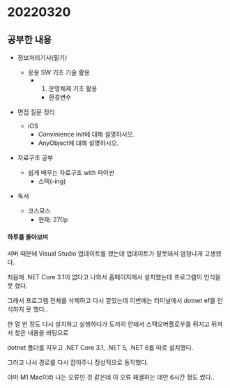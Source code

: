# 20220320

## 공부한 내용
+ 정보처리기사(필기)
    * 응용 SW 기초 기술 활용
      + 1. 운영체제 기초 활용
        - 환경변수

+ 면접 질문 정리
  - iOS
    * Convinience init에 대해 설명하시오.
    * AnyObject에 대해 설명하시오.

+ 자료구조 공부
  - 쉽게 배우는 자료구조 with 파이썬
    * 스택(-ing)

+ 독서
  - 코스모스
    * 현재: 270p

#### 하루를 돌아보며
서버 때문에 Visual Studio 업데이트를 했는데 업데이트가 잘못돼서 엄청나게 고생했다.

처음에 .NET Core 3.1이 없다고 나와서 홈페이지에서 설치했는데 프로그램이 인식을 못 했다.

그래서 프로그램 전체를 삭제하고 다시 깔았는데 이번에는 터미널에서 dotnet ef를 인식하지 못 했다..

한 열 번 정도 다시 설치하고 실행하다가 도저히 안돼서 스택오버플로우를 뒤지고 뒤져서 찾은 내용을 바탕으로

dotnet 폴더를 지우고 .NET Core 3.1, .NET 5, .NET 6를 따로 설치했다.

그러고 나서 경로를 다시 잡아주니 정상적으로 동작했다.

아마 M1 Mac이라 나는 오류인 것 같은데 이 오류 해결하는 데만 6시간 정도 썼다..

